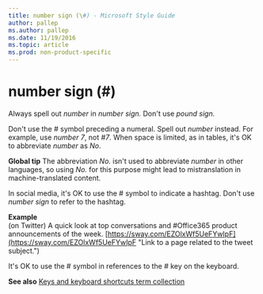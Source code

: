 ```yaml
---
title: number sign (\#) - Microsoft Style Guide
author: pallep
ms.author: pallep
ms.date: 11/19/2016
ms.topic: article
ms.prod: non-product-specific
---
```


# number sign (\#)

Always spell out *number* in *number sign.* Don't use *pound sign.*

Don't use the \# symbol preceding a numeral. Spell out *number* instead. For example, use *number 7*, not *\#7*. When space is limited, as in tables, it's OK to abbreviate *number* as *No*. 

**Global tip** The abbreviation *No.* isn't used to abbreviate *number* in other languages, so using *No.* for this purpose might lead to mistranslation in machine-translated content. 

In social media, it's OK to use the \# symbol to indicate a hashtag. Don't use *number sign* to refer to the hashtag.

**Example**  
(on Twitter) A quick look at top conversations and \#Office365 product announcements of the week. [https://sway.com/EZOlxWf5UeFYwIpF](https://sway.com/EZOlxWf5UeFYwIpF "Link to a page related to the tweet subject.")

It's OK to use the \# symbol in references to the \# key on the keyboard.

**See also** [](/style-guide/a-z-word-list-term-collections/term-collections/keys-keyboard-shortcuts)[Keys and keyboard shortcuts term collection](/style-guide/a-z-word-list-term-collections/term-collections/keys-keyboard-shortcuts)

